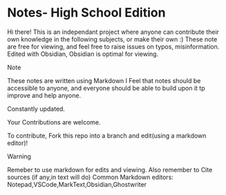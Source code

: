 # Notes- High School Edition

Hi there! This is an independant project where anyone can contribute their own knowledge in the following subjects, or make their own :)
These note are free for viewing, and feel free to raise issues on typos, misinformation.
Edited with Obsidian, Obsidian is optimal for viewing.
>[!NOTE]
> These notes are written using Markdown
> I Feel that notes should be accessible to anyone, and everyone should be able to build upon it tp improve and help anyone.

Constantly updated.

Your Contributions are welcome.

To contribute, Fork this repo into a branch and edit(using a markdown editor)!
>[!WARNING]
>Remeber to use markdown for edits and viewing.
>Also remember to Cite sources (if any,in text will do)
>Common Markdown editors: Notepad,VSCode,MarkText,Obsidian,Ghostwriter
